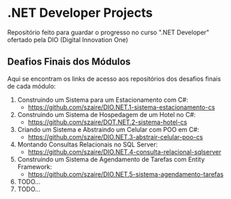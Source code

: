 # .NET Developer Projects
Repositório feito para guardar o progresso no curso ".NET Developer" ofertado pela DIO (Digital Innovation One)

## Deafios Finais dos Módulos
Aqui se encontram os links de acesso aos repositórios dos desafios finais de cada módulo:

1. Construindo um Sistema para um Estacionamento com C#: 
    * https://github.com/szaire/DIO.NET.1-sistema-estacionamento-cs
2. Construindo um Sistema de Hospedagem de um Hotel no C#:
    * https://github.com/szaire/DOT.NET.2-sistema-hotel-cs
3. Criando um Sistema e Abstraindo um Celular com POO em C#:
    * https://github.com/szaire/DIO.NET.3-abstrair-celular-poo-cs
4. Montando Consultas Relacionais no SQL Server:
    * https://github.com/szaire/DIO.NET.4-consulta-relacional-sqlserver
5. Construindo um Sistema de Agendamento de Tarefas com Entity Framework:
    * https://github.com/szaire/DIO.NET.5-sistema-agendamento-tarefas
6. TODO...
7. TODO...
